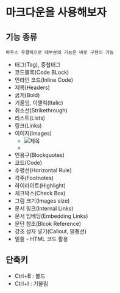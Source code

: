 # 마크다운을 사용해보자


## 기능 종류
	마우스 우클릭으로 대부분의 기능은 바로 구현이 가능
- 태그(Tag), 중첩태그
- 코드블록(Code BLock)
- 인라인 코드(Inline Code)
- 제목(Headers)
- 굵게(Bold)
- 기울임, 이탤릭(Italic)
- 취소선(Strikethrough)
- 리스트(Lists)
- 링크(Links)
- 이미지(Images)
	- ![제목](이미지주소)
	- 
- 인용구(Blockquotes)
- 코드(Code)
- 수평선(Horizontal Rule)
- 각주(Footnotes)
- 하이라이트(Highlight)
- 체크박스(Check Box)
- 그림 크기(Images size) 
- 문서 링크(Internal Links)
- 문서 임베딩(Embedding Links)
- 문단 참조(Blcok Reference)
- 강조 상자 넣기(Callout, 말풍선)
- 밑줄 - HTML 코드 활용


## 단축키
- Ctrl+B : 볼드
- Ctrl+I : 기울림

